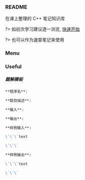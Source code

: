 ### README

在课上整理的 C++ 笔记知识库

?> 如初次学习建议逐一浏览, [快速开始](quickstart.md)

?> 也可以作为速查笔记来使用

### Menu

### Useful

##### 题解模板

```md
**程序名**: 

**题目描述**: 

**输入**: 

**输出**: 

**样例输入**:

\`\`\`text

\`\`\`

**样例输出**:

\`\`\`text

\`\`\`

```